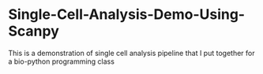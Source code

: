 # Single-Cell-Analysis-Demo-Using-Scanpy
This is a demonstration of single cell analysis pipeline that I put together for a bio-python programming class
